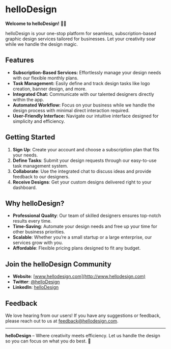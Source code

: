 # helloDesign

**Welcome to helloDesign!** 🎨🚀

helloDesign is your one-stop platform for seamless, subscription-based graphic design services tailored for businesses. Let your creativity soar while we handle the design magic.

## Features

- **Subscription-Based Services:** Effortlessly manage your design needs with our flexible monthly plans.
- **Task Management:** Easily define and track design tasks like logo creation, banner design, and more.
- **Integrated Chat:** Communicate with our talented designers directly within the app.
- **Automated Workflow:** Focus on your business while we handle the design process with minimal direct interaction required.
- **User-Friendly Interface:** Navigate our intuitive interface designed for simplicity and efficiency.

## Getting Started

1. **Sign Up**: Create your account and choose a subscription plan that fits your needs.
2. **Define Tasks**: Submit your design requests through our easy-to-use task management system.
3. **Collaborate**: Use the integrated chat to discuss ideas and provide feedback to our designers.
4. **Receive Designs**: Get your custom designs delivered right to your dashboard.

## Why helloDesign?

- **Professional Quality**: Our team of skilled designers ensures top-notch results every time.
- **Time-Saving**: Automate your design needs and free up your time for other business priorities.
- **Scalable**: Whether you’re a small startup or a large enterprise, our services grow with you.
- **Affordable**: Flexible pricing plans designed to fit any budget.

## Join the helloDesign Community

- **Website**: [www.hellodesign.com](http://www.hellodesign.com)
- **Twitter**: [@helloDesign](https://twitter.com/helloDesign)
- **LinkedIn**: [helloDesign](https://www.linkedin.com/company/hellodesign)

## Feedback

We love hearing from our users! If you have any suggestions or feedback, please reach out to us at feedback@hellodesign.com.

---

**helloDesign** – Where creativity meets efficiency. Let us handle the design so you can focus on what you do best. 🌟